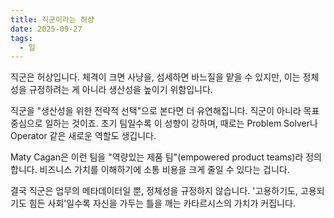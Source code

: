 ```yaml
---
title: 직군이라는 허상
date: 2025-09-27
tags:
  - 일
---
```

직군은 허상입니다. 체격이 크면 사냥을, 섬세하면 바느질을 맡을 수 있지만, 이는 정체성을 규정하려는 게 아니라 생산성을 높이기 위함입니다.

직군을 "생산성을 위한 전략적 선택"으로 본다면 더 유연해집니다. 직군이 아니라 목표 중심으로 일하는 것이죠. 초기 팀일수록 이 성향이 강하며, 때로는 Problem Solver나 Operator 같은 새로운 역할도 생깁니다.

Maty Cagan은 이런 팀을 "역량있는 제품 팀"(empowered product teams)라 정의합니다. 비즈니스 가치를 이해하기에 소통 비용을 크게 줄일 수 있다는 겁니다.

결국 직군은 업무의 메타데이터일 뿐, 정체성을 규정하지 않습니다. '고용하기도, 고용되기도 힘든 사회'일수록 자신을 가두는 틀을 깨는 카타르시스의 가치가 커집니다.